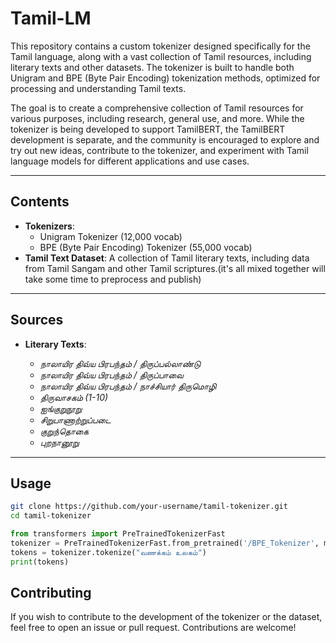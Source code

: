# Tamil-LM


This repository contains a custom tokenizer designed specifically for the Tamil language, along with a vast collection of Tamil resources, including literary texts and other datasets. The tokenizer is built to handle both Unigram and BPE (Byte Pair Encoding) tokenization methods, optimized for processing and understanding Tamil texts.

The goal is to create a comprehensive collection of Tamil resources for various purposes, including research, general use, and more. While the tokenizer is being developed to support TamilBERT, the TamilBERT development is separate, and the community is encouraged to explore and try out new ideas, contribute to the tokenizer, and experiment with Tamil language models for different applications and use cases.

---
## Contents

- **Tokenizers**: 
  - Unigram Tokenizer (12,000 vocab)
  - BPE (Byte Pair Encoding) Tokenizer (55,000 vocab)
- **Tamil Text Dataset**: A collection of Tamil literary texts, including data from Tamil Sangam and other Tamil scriptures.(it's all mixed together will take some time to preprocess and publish)

---

## Sources

- **Literary Texts**:

  - *நாலாயிர திவ்ய பிரபந்தம் / திருப்பல்லாண்டு*
  - *நாலாயிர திவ்ய பிரபந்தம் / திருப்பாவை*
  - *நாலாயிர திவ்ய பிரபந்தம் / நாச்சியார் திருமொழி*
  - *திருவாசகம் (1-10)*
  - *ஐங்குறுநூறு*
  - *சிறுபாணாற்றுப்படை*
  - *குறுந்தொகை*
  - *புறநானூறு*
---

## Usage

```bash
git clone https://github.com/your-username/tamil-tokenizer.git
cd tamil-tokenizer
```
``` python
from transformers import PreTrainedTokenizerFast
tokenizer = PreTrainedTokenizerFast.from_pretrained('/BPE_Tokenizer', model_max_length=512) ## Use Unigram_Tokenizer to use unigram tokenizer
tokens = tokenizer.tokenize("வணக்கம் உலகம்")
print(tokens)
```

## Contributing

If you wish to contribute to the development of the tokenizer or the dataset, feel free to open an issue or pull request. Contributions are welcome!
